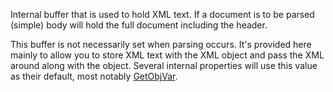 ﻿Internal buffer that is used to hold XML text. If a document is to be parsed (simple) body will hold the full document including the header. 

This buffer is not necessarily set when parsing occurs. It's provided here mainly to allow you to store XML text with the XML object and pass the XML around along with the object. Several internal properties will use this value as their default, most notably [GetObjVar](vfps://Topic/wwXML%3A%3AGetObjVar).